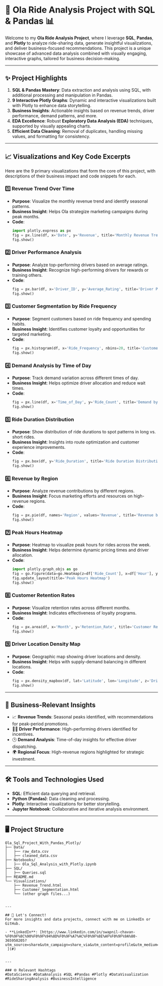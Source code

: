 # 🚕 Ola Ride Analysis Project with SQL & Pandas 📊  

Welcome to my **Ola Ride Analysis Project**, where I leverage **SQL**, **Pandas**, and **Plotly** to analyze ride-sharing data, generate insightful visualizations, and deliver business-focused recommendations. This project is a unique showcase of advanced data analysis combined with visually engaging, interactive graphs, tailored for business decision-making.  

---

## ✨ Project Highlights
1. **SQL & Pandas Mastery**: Data extraction and analysis using SQL, with additional processing and manipulation in Pandas.
2. **9 Interactive Plotly Graphs**: Dynamic and interactive visualizations built with Plotly to enhance data storytelling.
3. **Business Insights**: Actionable insights based on revenue trends, driver performance, demand patterns, and more.
4. **EDA Excellence**: Robust **Exploratory Data Analysis (EDA)** techniques, supported by visually appealing charts.
5. **Efficient Data Cleaning**: Removal of duplicates, handling missing values, and formatting for consistency.

---

## 📈 Visualizations and Key Code Excerpts  
Here are the 9 primary visualizations that form the core of this project, with descriptions of their business impact and code snippets for each.  

### 1️⃣ Revenue Trend Over Time  
- **Purpose**: Visualize the monthly revenue trend and identify seasonal patterns.
- **Business Insight**: Helps Ola strategize marketing campaigns during peak months.
- **Code**:
    ```python
    import plotly.express as px
    fig = px.line(df, x='Date', y='Revenue', title='Monthly Revenue Trend')
    fig.show()
    ```

### 2️⃣ Driver Performance Analysis  
- **Purpose**: Analyze top-performing drivers based on average ratings.
- **Business Insight**: Recognize high-performing drivers for rewards or training others.
- **Code**:
    ```python
    fig = px.bar(df, x='Driver_ID', y='Average_Rating', title='Driver Performance')
    fig.show()
    ```

### 3️⃣ Customer Segmentation by Ride Frequency  
- **Purpose**: Segment customers based on ride frequency and spending habits.
- **Business Insight**: Identifies customer loyalty and opportunities for targeted marketing.
- **Code**:
    ```python
    fig = px.histogram(df, x='Ride_Frequency', nbins=20, title='Customer Segmentation by Frequency')
    fig.show()
    ```

### 4️⃣ Demand Analysis by Time of Day  
- **Purpose**: Track demand variation across different times of day.
- **Business Insight**: Helps optimize driver allocation and reduce wait times.
- **Code**:
    ```python
    fig = px.line(df, x='Time_of_Day', y='Ride_Count', title='Demand by Time of Day')
    fig.show()
    ```

### 5️⃣ Ride Duration Distribution  
- **Purpose**: Show distribution of ride durations to spot patterns in long vs. short rides.
- **Business Insight**: Insights into route optimization and customer experience improvements.
- **Code**:
    ```python
    fig = px.box(df, y='Ride_Duration', title='Ride Duration Distribution')
    fig.show()
    ```

### 6️⃣ Revenue by Region  
- **Purpose**: Analyze revenue contributions by different regions.
- **Business Insight**: Focus marketing efforts and resources on high-revenue regions.
- **Code**:
    ```python
    fig = px.pie(df, names='Region', values='Revenue', title='Revenue by Region')
    fig.show()
    ```

### 7️⃣ Peak Hours Heatmap  
- **Purpose**: Heatmap to visualize peak hours for rides across the week.
- **Business Insight**: Helps determine dynamic pricing times and driver allocation.
- **Code**:
    ```python
    import plotly.graph_objs as go
    fig = go.Figure(data=go.Heatmap(z=df['Ride_Count'], x=df['Hour'], y=df['Day_of_Week'], colorscale='Viridis'))
    fig.update_layout(title='Peak Hours Heatmap')
    fig.show()
    ```

### 8️⃣ Customer Retention Rates  
- **Purpose**: Visualize retention rates across different months.
- **Business Insight**: Indicates effectiveness of loyalty programs.
- **Code**:
    ```python
    fig = px.area(df, x='Month', y='Retention_Rate', title='Customer Retention Rate Over Time')
    fig.show()
    ```

### 9️⃣ Driver Location Density Map  
- **Purpose**: Geographic map showing driver locations and density.
- **Business Insight**: Helps with supply-demand balancing in different locations.
- **Code**:
    ```python
    fig = px.density_mapbox(df, lat='Latitude', lon='Longitude', z='Driver_Count', radius=10, mapbox_style="stamen-terrain")
    fig.show()
    ```

---

## 🚀 Business-Relevant Insights  
- 📈 **Revenue Trends**: Seasonal peaks identified, with recommendations for peak-period promotions.
- 👨‍💼 **Driver Performance**: High-performing drivers identified for incentives.
- 🕒 **Demand Analysis**: Time-of-day insights for effective driver dispatching.
- 🌍 **Regional Focus**: High-revenue regions highlighted for strategic investment.

---

## 🛠️ Tools and Technologies Used  
- **SQL**: Efficient data querying and retrieval.
- **Python (Pandas)**: Data cleaning and processing.
- **Plotly**: Interactive visualizations for better storytelling.
- **Jupyter Notebook**: Collaborative and iterative analysis environment.

---

## 🖥️ Project Structure  
```plaintext
Ola_Sql_Project_With_Pandas_Plotly/
├── Data/
│   ├── raw_data.csv
│   ├── cleaned_data.csv
├── Notebooks/
│   ├── Ola_Sql_Analysis_with_Plotly.ipynb
├── SQL/
│   ├── Queries.sql
├── README.md
└── Visualizations/
    ├── Revenue_Trend.html
    ├── Customer_Segmentation.html
    └── (other graph files...)


---

## 🤝 Let's Connect!  
For more insights and data projects, connect with me on LinkedIn or GitHub.

- **LinkedIn**: [https://www.linkedin.com/in/swapnil-chavan-%F0%9F%8C%90%F0%9F%94%8D%F0%9F%A7%AC%F0%9F%8E%AF%F0%9F%9A%80-365950205?utm_source=share&utm_campaign=share_via&utm_content=profile&utm_medium=android_app
 ](#)


---

### 🌐 Relevant Hashtags  
#DataScience #DataAnalysis #SQL #Pandas #Plotly #DataVisualization #RideSharingAnalysis #BusinessIntelligence  

